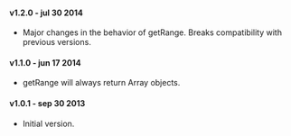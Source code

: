 #### v1.2.0 - jul 30 2014

- Major changes in the behavior of getRange. Breaks compatibility with previous versions.

#### v1.1.0 - jun 17 2014

- getRange will always return Array objects.

#### v1.0.1 - sep 30 2013

- Initial version.
